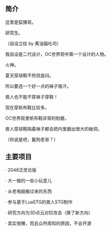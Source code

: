 ## 简介
这里是狐狸哥。

研究生。

（自设立绘 by 黄油猫吐司）

我自设是二代设计，OC世界观中第一个设计的人物。

火神。

夏天穿球鞋不热但是闷。

所以要选一个好一点的袜子吸汗。

兽人也不能不穿袜子穿鞋！

现在穿帆布鞋比较多。

OC世界观里帆布鞋非常的耐磨，

兽人穿球鞋隔着袜子都会把内里磨出很大的破洞。

（你说是吧，鬣狗老哥？）

## 主要项目

· 2048泛灵论版

· 大一做的一些小玩意儿

· 从老电脑搬过来的东西

· 参与基于LuaSTG的兽人STG制作

· 研究方向为3D点云对抗攻击（换了新方向）

· 其实很懒，而且众所周知的原因，不会开源
